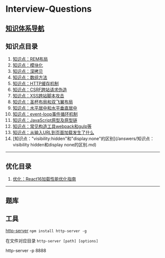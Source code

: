 # Interview-Questions

## [知识体系导航](/answers/知识点：模块化.md)

## 知识点目录

  1. [知识点：REM布局](/answers/知识点：px%20em%20rem.md)
  1. [知识点：模块化](/answers/知识点：模块化.md)
  1. [知识点：深拷贝](/answers/知识点：深拷贝.md)
  1. [知识点：数组方法](/answers/知识点：数组方法.md)
  1. [知识点：HTTP缓存机制](/answers/知识点：HTTP缓存机制.md)
  1. [知识点：CSRF跨站请求伪造](/answers/知识点：CSRF跨站请求伪造.md)
  1. [知识点：XSS跨站脚本攻击](/answers/知识点：XSS跨站脚本攻击.md)
  1. [知识点：圣杯布局和双飞翼布局](/answers/知识点：圣杯布局和双飞翼布局.md)
  1. [知识点：水平居中和水平垂直居中](/answers/知识点：水平居中和水平垂直居中.md)
  1. [知识点：event-loop事件循环机制](/answers/知识点：event-loop（事件循环）机制.md)
  1. [知识点：JavaScript原型及原型链](/answers/知识点：JavaScript原型及原型链.md)
  1. [知识点：常见构造工具webpack和gulp等](/answers/知识点：常见构造工具webpack和gulp等.md)
  1. [知识点：从输入URL到页面加载发生了什么](/answers/知识点：从输入URL到页面加载发生了什么.md)
  1. [知识点："visibility:hidden"和"display:none"的区别](/answers/知识点：visibility hidden和display none的区别.md)

---

## 优化目录
  1. [优化：React16加载性能优化指南](/answers/优化：React%2016%20加载性能优化指南.md)

---

## 题库  

## 工具
[http-server](https://www.npmjs.com/package/http-server)
`npm install http-server -g`

在文件对应目录
`http-server [path] [options]`

http-server -p 8888